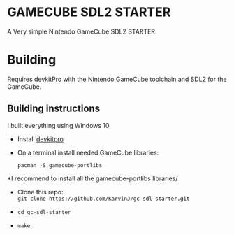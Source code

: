 # GAMECUBE SDL2 STARTER

A Very simple Nintendo GameCube SDL2 STARTER.

# Building

Requires devkitPro with the Nintendo GameCube toolchain and SDL2 for the GameCube.

## Building instructions

I built everything using Windows 10

* Install [devkitpro](https://devkitpro.org/wiki/Getting_Started#Unix-like_platforms)

* On a terminal install needed GameCube libraries:
  
  `pacman -S gamecube-portlibs`

*I recommend to install all the gamecube-portlibs libraries/

* Clone this repo:  
  `git clone https://github.com/KarvinJ/gc-sdl-starter.git`

* `cd gc-sdl-starter`
* `make`

